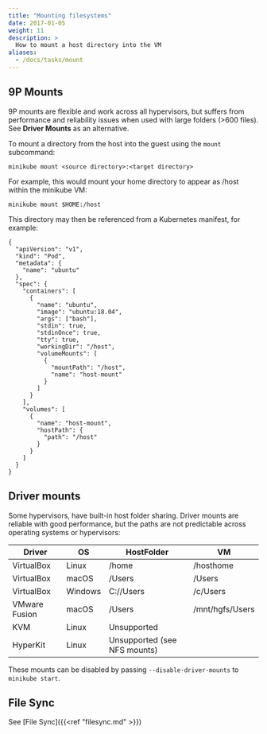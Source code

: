 ```yaml
---
title: "Mounting filesystems"
date: 2017-01-05
weight: 11
description: >
  How to mount a host directory into the VM
aliases:
  - /docs/tasks/mount
---
```


## 9P Mounts

9P mounts are flexible and work across all hypervisors, but suffers from performance and reliability issues when used with large folders (>600 files). See **Driver Mounts** as an alternative.

To mount a directory from the host into the guest using the `mount` subcommand:

```shell
minikube mount <source directory>:<target directory>
```

For example, this would mount your home directory to appear as /host within the minikube VM:

```shell
minikube mount $HOME:/host
```

This directory may then be referenced from a Kubernetes manifest, for example:

```shell
{
  "apiVersion": "v1",
  "kind": "Pod",
  "metadata": {
    "name": "ubuntu"
  },
  "spec": {
    "containers": [
      {
        "name": "ubuntu",
        "image": "ubuntu:18.04",
        "args": ["bash"],
        "stdin": true,
        "stdinOnce": true,
        "tty": true,
        "workingDir": "/host",
        "volumeMounts": [
          {
            "mountPath": "/host",
            "name": "host-mount"
          }
        ]
      }
    ],
    "volumes": [
      {
        "name": "host-mount",
        "hostPath": {
          "path": "/host"
        }
      }
    ]
  }
}
```

## Driver mounts

Some hypervisors, have built-in host folder sharing. Driver mounts are reliable with good performance, but the paths are not predictable across operating systems or hypervisors:

| Driver | OS | HostFolder | VM |
| --- | --- | --- | --- |
| VirtualBox | Linux | /home | /hosthome |
| VirtualBox | macOS | /Users | /Users |
| VirtualBox | Windows | C://Users | /c/Users |
| VMware Fusion | macOS | /Users | /mnt/hgfs/Users |
| KVM | Linux | Unsupported | |
| HyperKit | Linux | Unsupported (see NFS mounts) | |

These mounts can be disabled by passing `--disable-driver-mounts` to `minikube start`.

## File Sync

See [File Sync]({{<ref "filesync.md" >}})
